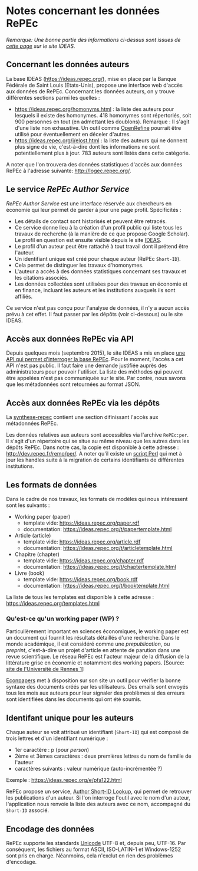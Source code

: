 Notes concernant les données RePEc
==================================

*Remarque: Une bonne partie des informations ci-dessus sont issues de [cette page](https://ideas.repec.org/getdata.html) sur le site IDEAS.*

Concernant les données auteurs
------------------------------

La base IDEAS (https://ideas.repec.org/), mise en place par la Banque Fédérale de Saint Louis (Etats-Unis), propose une interface web d'accès aux données de RePEc.
Concernant les données auteurs, on y trouve différentes sections parmi les quelles :

- https://ideas.repec.org/homonyms.html : la liste des auteurs pour lesquels il existe des homonymes. 418 homonymes sont répertoriés, soit 900 personnes en tout (en admettant les doublons).
  Remarque : Il s'agit d'une liste non exhaustive. Un outil comme [OpenRefine](http://openrefine.org/) pourrait être utilisé pour éventuellement en déceler d'autres.
- https://ideas.repec.org/i/elost.html : la liste des auteurs qui ne donnent plus signe de vie, c'est-à-dire dont les informations ne sont potentiellement plus à jour. 783 auteurs sont listés dans cette catégorie.

A noter que l'on trouvera des données statistiques d'accès aux données RePEc à l'adresse suivante: http://logec.repec.org/.


Le service *RePEc Author Service*
---------------------------------

*RePEc Author Service* est une interface réservée aux chercheurs en économie qui leur permet de garder à jour une page profil. Spécificités :

- Les détails de contact sont historisés et peuvent être retracés.
- Ce service donne lieu à la création d'un profil public qui liste tous les travaux de recherche (à la manière de ce que propose Google Scholar). Le profil en question est ensuite visible depuis le site [IDEAS](https://ideas.repec.org/i/e.html).
- Le profil d'un auteur peut être rattaché à tout travail dont il prétend être l'auteur.
- Un identifiant unique est créé pour chaque auteur (RePEc `Short-ID`).
- Cela permet de distinguer les travaux d'homonymes.
- L'auteur a accès à des données statistiques concernant ses travaux et les citations associés.
- Les données collectées sont utilisées pour des travaux en économie et en finance, incluant les auteurs et les institutions auxquels ils sont affiliés.

Ce service n'est pas conçu pour l'analyse de données, il n'y a aucun accès prévu à cet effet. Il faut passer par les dépôts (voir ci-dessous) ou le site IDEAS.


Accès aux données RePEc via API
-------------------------------

Depuis quelques mois (septembre 2015), le site IDEAS a mis en place [une API qui permet d'interroger la base RePEc](https://ideas.repec.org/api.html). Pour le moment, l'accès a cet API n'est pas public. Il faut faire une demande justifiée auprès des administrateurs pour pouvoir l'utiliser. La liste des méthodes qui peuvent être appelées n'est pas communiquée sur le site. Par contre, nous savons que les métadonnées sont retournées au format JSON.


Accès aux données RePEc via les dépôts
--------------------------------------

La [synthese-repec](synthese-repec.md) contient une section difinissant l'accès aux métadonnées RePEc.

Les données relatives aux auteurs sont accessibles via l'archive `RePEc:per`. Il s'agit d'un répertoire qui se situe au même niveau que les autres dans les dépôts RePEc. Dans notre cas, la copie est disponible à cette adresse : http://dev.repec.fr/remo/per/. A noter qu'il existe un [script Perl](ftp://repec.oru.se/RePEc/cpd/conf/migrate.cfg) qui met à jour les handles suite à la migration de certains identifiants de différentes institutions.


Les formats de données
----------------------

Dans le cadre de nos travaux, les formats de modèles qui nous intéressent sont les suivants :

- Working paper (paper)
    - template vide: https://ideas.repec.org/paper.rdf
	- documentation: https://ideas.repec.org/t/papertemplate.html
- Article (article)
	- template vide: https://ideas.repec.org/article.rdf
	- documentation: https://ideas.repec.org/t/articletemplate.html
- Chapitre (chapter)
	- template vide: https://ideas.repec.org/chapter.rdf
	- documentation: https://ideas.repec.org/t/chaptertemplate.html
- Livre (book)
	- template vide: https://ideas.repec.org/book.rdf
	- documentation: https://ideas.repec.org/t/booktemplate.html

La liste de tous les templates est disponible à cette adresse : https://ideas.repec.org/templates.html


### Qu'est-ce qu'un working paper (WP) ?

Particulièrement important en sciences économiques, le working paper est un document qui fournit les résultats détaillés d'une recherche. Dans le monde académique, il est considéré comme une *prepublication*, ou *preprint*, c'est-à-dire un projet d'article en attente de parution dans une revue scientifique. Le réseau RePEc est l'acteur majeur de la diffusion de la littérature grise en économie et notamment des working papers. [Source: [site de l'Université de Rennes 1](http://focus.univ-rennes1.fr/content.php?pid=467792&sid=5722677)]

[Econpapers](http://econpapers.repec.org) met à disposition sur son site un outil pour vérifier la bonne syntaxe des documents créés par les utilisateurs. Des emails sont envoyés tous les mois aux auteurs pour leur signaler des problèmes si des erreurs sont identifiées dans les documents qui ont été soumis.


Identifant unique pour les auteurs
----------------------------------

Chaque auteur se voit attribué un identifiant (`Short-ID`) qui est composé de trois lettres et d'un identifiant numérique :

- 1er caractère : p (pour *person*)
- 2ème et 3èmes caractères : deux premières lettres du nom de famille de l'auteur
- caractères suivants : valeur numérique (auto-incrémentée ?)

Exemple : https://ideas.repec.org/e/pfa122.html 

RePEc propose un service, [Author Short-ID Lookup](https://ideas.repec.org/cgi-bin/shortid.cgi), qui permet de retrouver les publications d'un auteur. Si l'on interroge l'outil avec le nom d'un auteur, l'application nous renvoie la liste des auteurs avec ce nom, accompagné du `Short-ID` associé.


Encodage des données
--------------------

RePEc supporte les standards [Unicode](https://fr.wikipedia.org/wiki/Unicode) UTF-8 et, depuis peu, UTF-16. Par conséquent, les fichiers au format ASCII, ISO-LATIN-1 et Windows-1252 sont pris en charge. Néanmoins, cela n'exclut en rien des problèmes d'encodage.
